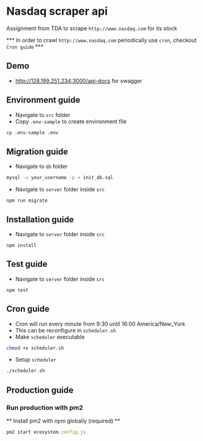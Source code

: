 # Nasdaq scraper api

Assignment from TDA to scrape `http://www.nasdaq.com` for its stock

*** In order to crawl `http://www.nasdaq.com` periodically use `cron`, checkout `Cron guide` ***

## Demo
* http://128.199.251.234:3000/api-docs for swagger

## Environment guide
* Navigate to `src` folder
* Copy `.env-sample` to create environment file
```bash
cp .env-sample .env
```

## Migration guide
* Navigate to `db` folder
```bash
mysql -u your_username -p < init_db.sql
```
* Navigate to `server` folder inside `src`
```javasript
npm run migrate
```

## Installation guide
* Navigate to `server` folder inside `src`
```javasript
npm install
```

## Test guide
* Navigate to `server` folder inside `src`
```javasript
npm test
```

## Cron guide
* Cron will run every minute from 9:30 until 16:00 America/New_York
* This can be reconfigure in `scheduler.sh`
* Make `scheduler` executable
```bash
chmod +x scheduler.sh
```
* Setup `scheduler`
```bash
./scheduler.sh
```

## Production guide
### Run production with pm2
** Install pm2 with npm globally (required) **
```javascript
pm2 start ecosystem.config.js
```
